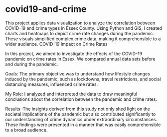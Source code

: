 # covid19-and-crime
This project applies data visualization to analyze the correlation between COVID-19 and crime types in Essex County. Using Python and GIS, I created charts and heatmaps to depict crime rate changes during the pandemic. These visuals simplified complex crime data, making it comprehensible to a wider audience.
COVID-19 Impact on Crime Rates

In this project, we aimed to investigate the effects of the COVID-19 pandemic on crime rates in Essex. We compared annual data sets before and during the pandemic.

Goals: The primary objective was to understand how lifestyle changes induced by the pandemic, such as lockdowns, travel restrictions, and social distancing measures, influenced crime rates.

My Role: I analyzed and interpreted the data to draw meaningful conclusions about the correlation between the pandemic and crime rates.

Results :The insights derived from this study not only shed light on the societal implications of the pandemic but also contributed significantly to our understanding of crime dynamics under extraordinary circumstances. These findings were presented in a manner that was easily comprehensible to a broad audience.
